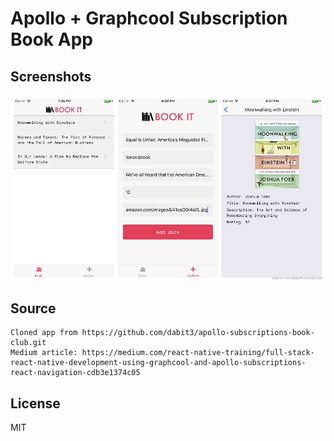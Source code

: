 # Apollo + Graphcool Subscription Book App

## Screenshots
![AllScreens](.screenshots/combined_screenshot.jpg)

## Source
```
Cloned app from https://github.com/dabit3/apollo-subscriptions-book-club.git
Medium article: https://medium.com/react-native-training/full-stack-react-native-development-using-graphcool-and-apollo-subscriptions-react-navigation-cdb3e1374c05
```

## License
MIT
